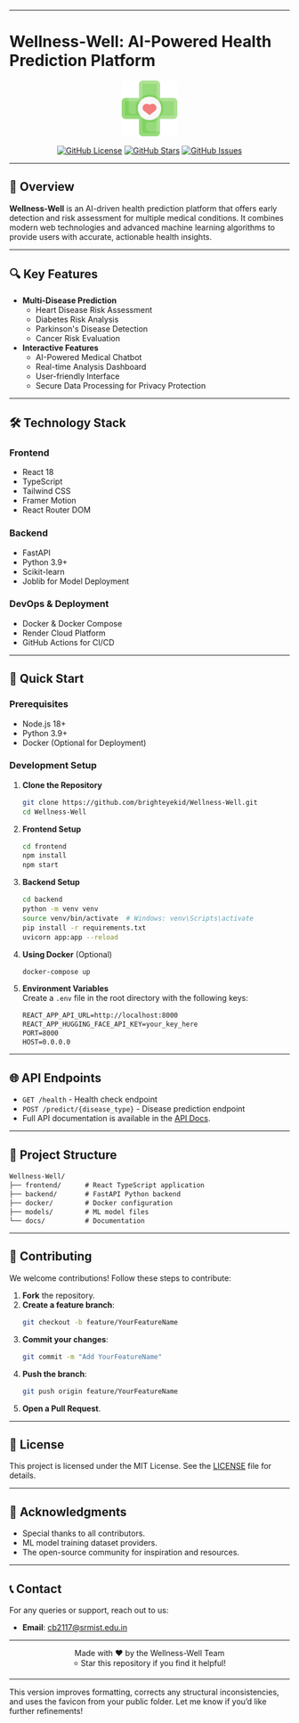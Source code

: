
---

# **Wellness-Well: AI-Powered Health Prediction Platform**

<div align="center">
  <img src="/public/favicon.ico" alt="Wellness-Well Logo" width="100"/>

  [![GitHub License](https://img.shields.io/github/license/brighteyekid/Wellness-Well)](https://github.com/brighteyekid/Wellness-Well/blob/main/LICENSE)
  [![GitHub Stars](https://img.shields.io/github/stars/brighteyekid/Wellness-Well)](https://github.com/brighteyekid/Wellness-Well/stargazers)
  [![GitHub Issues](https://img.shields.io/github/issues/brighteyekid/Wellness-Well)](https://github.com/brighteyekid/Wellness-Well/issues)
</div>

---

## 🌟 **Overview**

**Wellness-Well** is an AI-driven health prediction platform that offers early detection and risk assessment for multiple medical conditions. It combines modern web technologies and advanced machine learning algorithms to provide users with accurate, actionable health insights.

---

## 🔍 **Key Features**

- **Multi-Disease Prediction**
  - Heart Disease Risk Assessment
  - Diabetes Risk Analysis
  - Parkinson's Disease Detection
  - Cancer Risk Evaluation
- **Interactive Features**
  - AI-Powered Medical Chatbot
  - Real-time Analysis Dashboard
  - User-friendly Interface
  - Secure Data Processing for Privacy Protection

---

## 🛠️ **Technology Stack**

### **Frontend**
- React 18
- TypeScript
- Tailwind CSS
- Framer Motion
- React Router DOM

### **Backend**
- FastAPI
- Python 3.9+
- Scikit-learn
- Joblib for Model Deployment

### **DevOps & Deployment**
- Docker & Docker Compose
- Render Cloud Platform
- GitHub Actions for CI/CD

---

## 🚀 **Quick Start**

### **Prerequisites**
- Node.js 18+
- Python 3.9+
- Docker (Optional for Deployment)

### **Development Setup**

1. **Clone the Repository**  
   ```bash
   git clone https://github.com/brighteyekid/Wellness-Well.git
   cd Wellness-Well
   ```

2. **Frontend Setup**  
   ```bash
   cd frontend
   npm install
   npm start
   ```

3. **Backend Setup**  
   ```bash
   cd backend
   python -m venv venv
   source venv/bin/activate  # Windows: venv\Scripts\activate
   pip install -r requirements.txt
   uvicorn app:app --reload
   ```

4. **Using Docker** (Optional)  
   ```bash
   docker-compose up
   ```

5. **Environment Variables**  
   Create a `.env` file in the root directory with the following keys:  
   ```env
   REACT_APP_API_URL=http://localhost:8000
   REACT_APP_HUGGING_FACE_API_KEY=your_key_here
   PORT=8000
   HOST=0.0.0.0
   ```

---

## 🌐 **API Endpoints**

- `GET /health` - Health check endpoint
- `POST /predict/{disease_type}` - Disease prediction endpoint
- Full API documentation is available in the [API Docs](backend/docs).

---

## 📁 **Project Structure**

```
Wellness-Well/
├── frontend/      # React TypeScript application
├── backend/       # FastAPI Python backend
├── docker/        # Docker configuration
├── models/        # ML model files
└── docs/          # Documentation
```

---

## 🤝 **Contributing**

We welcome contributions! Follow these steps to contribute:

1. **Fork** the repository.  
2. **Create a feature branch**:  
   ```bash
   git checkout -b feature/YourFeatureName
   ```  
3. **Commit your changes**:  
   ```bash
   git commit -m "Add YourFeatureName"
   ```  
4. **Push the branch**:  
   ```bash
   git push origin feature/YourFeatureName
   ```  
5. **Open a Pull Request**.

---

## 📝 **License**

This project is licensed under the MIT License. See the [LICENSE](LICENSE) file for details.

---

## 🙏 **Acknowledgments**

- Special thanks to all contributors.
- ML model training dataset providers.
- The open-source community for inspiration and resources.

---

## 📞 **Contact**

For any queries or support, reach out to us:

- **Email**: cb2117@srmist.edu.in

---

<div align="center">
  Made with ❤️ by the Wellness-Well Team  
  <br />
  ⭐ Star this repository if you find it helpful!
</div>

---

This version improves formatting, corrects any structural inconsistencies, and uses the favicon from your public folder. Let me know if you’d like further refinements!
